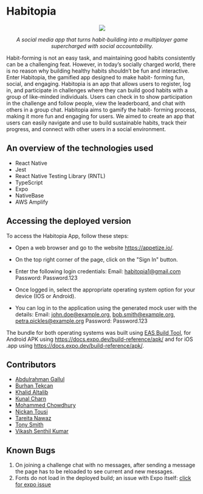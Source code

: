 # Habitopia

<p align="center"><img src="https://user-images.githubusercontent.com/61121030/228520957-7a881387-73bf-47b4-8d36-6abd627c1b00.png"/></p>

<p align="center"><i>A social media app that turns habit-building into a multiplayer game supercharged with social accountability.</i></p>

Habit-forming is not an easy task, and maintaining good habits consistently can be a challenging
feat. However, in today’s socially charged world, there is no reason why building healthy habits
shouldn’t be fun and interactive. Enter Habitopia, the gamified app designed to make habit-
forming fun, social, and engaging. Habitopia is an app that allows users to register, log in,
and participate in challenges where they can build good habits with a group of like-minded
individuals. Users can check in to show participation in the challenge and follow people, view
the leaderboard, and chat with others in a group chat. Habitopia aims to gamify the habit-
forming process, making it more fun and engaging for users. We aimed to create an app that
users can easily navigate and use to build sustainable habits, track their progress, and connect
with other users in a social environment.

## An overview of the technologies used

- React Native
- Jest
- React Native Testing Library (RNTL)
- TypeScript
- Expo
- NativeBase
- AWS Amplify

## Accessing the deployed version

To access the Habitopia App, follow these steps:

- Open a web browser and go to the website https://appetize.io/.

- On the top right corner of the page, click on the "Sign In" button.

- Enter the following login credentials:
    Email: habitopia1@gmail.com
    Password: Password.123

- Once logged in, select the appropriate operating system option for your device (IOS or Android).

- You can log in to the application using the generated mock user with the details:
    Email: john.doe@example.org, bob.smith@example.org, petra.pickles@example.org
    Password: Password.123

The bundle for both operating systems was built using [EAS Build Tool](https://docs.expo.dev/build/introduction/),
for Android APK using https://docs.expo.dev/build-reference/apk/ and for iOS .app using https://docs.expo.dev/build-reference/apk/.

## Contributors

- [Abdulrahman Gallul](https://github.com/A-Gully)
- [Burhan Tekcan](https://github.com/BurhanT)
- [Khalid Altalib](https://github.com/Khalid-altalib)
- [Kunal Charn](https://github.com/kunal-charn)
- [Mohammed Chowdhury](https://github.com/ihtasham42)
- [Nickan Tousi](https://github.com/nickan2c)
- [Tareita Nawaz](https://github.com/tareita)
- [Tony Smith](https://github.com/toggysmith)
- [Vikash Senthil Kumar](https://github.com/Vikash-Vikash)

## Known Bugs
1. On joining a challenge chat with no messages, after sending a message the page has to be
reloaded to see current and new messages.
2. Fonts do not load in the deployed build; an issue with Expo itself: [click for expo issue](https://github.com/expo/expo/issues/21888)